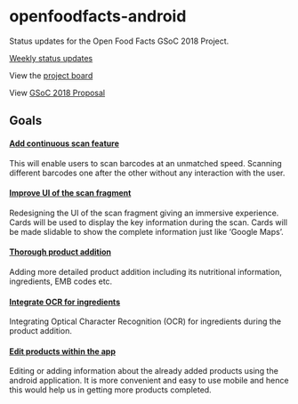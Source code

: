 # openfoodfacts-android
Status updates for the Open Food Facts GSoC 2018 Project.

[Weekly status updates](https://github.com/openfoodfacts/openfoodfacts-androidapp/blob/master/PROJECTS/GSOC-2018-huzaifa/STATUS.md)

View the [project board](https://github.com/openfoodfacts/openfoodfacts-androidapp/projects/3)

View [GSoC 2018 Proposal](https://docs.google.com/document/d/1eJqjmyjF3zTUcASM9Go1t_w5Z0FIJM7mJeGpSQu-Ft4)

## Goals
#### [Add continuous scan feature](https://github.com/openfoodfacts/openfoodfacts-androidapp/issues/1551)
This will enable users to scan barcodes at an unmatched
speed. Scanning different barcodes one after the other without any interaction with the
user.
#### [Improve UI of the scan fragment](https://github.com/openfoodfacts/openfoodfacts-androidapp/issues/1552)
Redesigning the UI of the scan fragment giving an
immersive experience. Cards will be used to display the key information during the scan.
Cards will be made slidable to show the complete information just like ‘Google Maps’.
#### [Thorough product addition](https://github.com/openfoodfacts/openfoodfacts-androidapp/issues/1553)
Adding more detailed product addition including its
nutritional information, ingredients, EMB codes etc.
#### [Integrate OCR for ingredients](https://github.com/openfoodfacts/openfoodfacts-androidapp/issues/1554)
Integrating Optical Character Recognition (OCR) for ingredients during the product addition.
#### [Edit products within the app](https://github.com/openfoodfacts/openfoodfacts-androidapp/issues/1555)
Editing or adding information about the already added
products using the android application. It is more convenient and easy to use mobile and
hence this would help us in getting more products completed.
